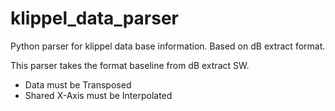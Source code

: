 # klippel_data_parser
Python parser for klippel data base information. Based on dB extract format.

This parser takes the format baseline from dB extract SW.
  - Data must be Transposed
  - Shared X-Axis must be Interpolated
